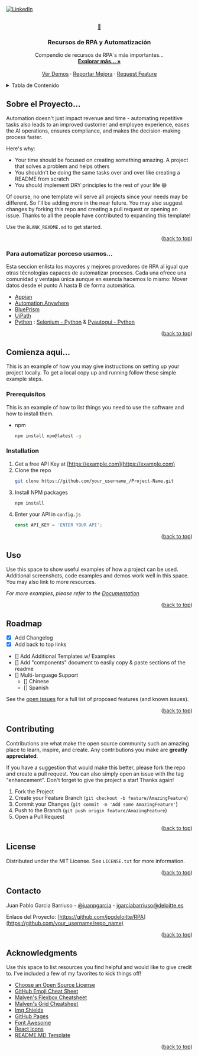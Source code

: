 <div id="top"></div>
<!--
*** Gracias por revisar este README.MD. Si tienes alguna sugerencias,
*** que haga este repositorio mejor, porfavor, hacer un fork y un pull request a este Repo
*** No se olviden de darle una estrella a este repo.
-->



<!-- PROJECT SHIELDS -->
<!--
*** I'm using markdown "reference style" links for readability.
*** Reference links are enclosed in brackets [ ] instead of parentheses ( ).
*** See the bottom of this document for the declaration of the reference variables
*** for contributors-url, forks-url, etc. This is an optional, concise syntax you may use.
*** https://www.markdownguide.org/basic-syntax/#reference-style-links
-->
[![LinkedIn][linkedin-shield]][linkedin-url]



<!-- PROJECT LOGO -->
<br />
<div align="center">
  <a href="https://github.com/othneildrew/Best-README-Template">
    🤖
  </a>

  <h3 align="center">Recursos de RPA y Automatización</h3>

  <p align="center">
    Compendio de recursos de RPA´s más importantes...
    <br />
    <a href="https://github.com/jpgbmr"><strong>Explorar más... »</strong></a>
    <br />
    <br />
    <a href="https://github.com/othneildrew/Best-README-Template">Ver Demos</a>
    ·
    <a href="https://github.com/jpgdeloitte/RPA/issues">Reportar Mejora</a>
    ·
    <a href="https://github.com/jpgdeloitte/RPA/issues">Request Feature</a>
  </p>
</div>



<!-- TABLA DE CONTENIDO -->
<details>
  <summary>Tabla de Contenido</summary>
  <ol>
    <li>
      <a href="#about-the-project">Acerca de este proyecto....</a>
      <ul>
        <li><a href="#built-with">Contruido con</a></li>
      </ul>
    </li>
    <li>
      <a href="#getting-started">Comienza aqui!</a>
      <ul>
        <li><a href="#prerequisites">Prerequisitos</a></li>
        <li><a href="#installation">Instalación</a></li>
      </ul>
    </li>
    <li><a href="#usage">Uso</a></li>
    <li><a href="#roadmap">Roadmap</a></li>
    <li><a href="#contributing">Contribuidores</a></li>
    <li><a href="#license">Licencia</a></li>
    <li><a href="#contact">Contacto</a></li>
    <li><a href="#acknowledgments">Acknowledgments</a></li>
  </ol>
</details>



<!-- ABOUT THE PROJECT -->
## Sobre el Proyecto...

Automation doesn't just impact revenue and time - automating repetitive tasks also leads to an improved customer and employee experience, eases the AI operations, ensures compliance, and makes the decision-making process faster.

Here's why:
* Your time should be focused on creating something amazing. A project that solves a problem and helps others
* You shouldn't be doing the same tasks over and over like creating a README from scratch
* You should implement DRY principles to the rest of your life :smile:

Of course, no one template will serve all projects since your needs may be different. So I'll be adding more in the near future. You may also suggest changes by forking this repo and creating a pull request or opening an issue. Thanks to all the people have contributed to expanding this template!

Use the `BLANK_README.md` to get started.

<p align="right">(<a href="#top">back to top</a>)</p>



### Para automatizar porceso usamos...

Esta seccion enlista los mayores y mejores provedores de RPA al igual que otras técnologias capaces de automatizar procesos. Cada una ofrece una comunidad y ventajas única aunque en esencia hacemos lo mismo: Mover datos desde el punto A hasta B de forma automática.

* [Appian](https://angular.io/)
* [Automation Anywhere](https://nextjs.org/)
* [BluePrism](https://reactjs.org/)
* [UiPath](https://vuejs.org/)
* [Python](https://jquery.com) : [Selenium - Python](https://selenium-python.readthedocs.io/) & [Pyautogui - Python](https://jquery.com)

<p align="right">(<a href="#top">back to top</a>)</p>


<!-- GETTING STARTED -->
## Comienza aqui...

This is an example of how you may give instructions on setting up your project locally.
To get a local copy up and running follow these simple example steps.

### Prerequisitos

This is an example of how to list things you need to use the software and how to install them.
* npm
  ```sh
  npm install npm@latest -g
  ```

### Installation

1. Get a free API Key at [https://example.com](https://example.com)
2. Clone the repo
   ```sh
   git clone https://github.com/your_username_/Project-Name.git
   ```
3. Install NPM packages
   ```sh
   npm install
   ```
4. Enter your API in `config.js`
   ```js
   const API_KEY = 'ENTER YOUR API';
   ```

<p align="right">(<a href="#top">back to top</a>)</p>



<!-- USAGE EXAMPLES -->
## Uso

Use this space to show useful examples of how a project can be used. Additional screenshots, code examples and demos work well in this space. You may also link to more resources.

_For more examples, please refer to the [Documentation](https://example.com)_

<p align="right">(<a href="#top">back to top</a>)</p>



<!-- ROADMAP -->
## Roadmap

- [x] Add Changelog
- [x] Add back to top links
- [] Add Additional Templates w/ Examples
- [] Add "components" document to easily copy & paste sections of the readme
- [] Multi-language Support
    - [] Chinese
    - [] Spanish

See the [open issues](https://github.com/othneildrew/Best-README-Template/issues) for a full list of proposed features (and known issues).

<p align="right">(<a href="#top">back to top</a>)</p>



<!-- CONTRIBUTING -->
## Contributing

Contributions are what make the open source community such an amazing place to learn, inspire, and create. Any contributions you make are **greatly appreciated**.

If you have a suggestion that would make this better, please fork the repo and create a pull request. You can also simply open an issue with the tag "enhancement".
Don't forget to give the project a star! Thanks again!

1. Fork the Project
2. Create your Feature Branch (`git checkout -b feature/AmazingFeature`)
3. Commit your Changes (`git commit -m 'Add some AmazingFeature'`)
4. Push to the Branch (`git push origin feature/AmazingFeature`)
5. Open a Pull Request

<p align="right">(<a href="#top">back to top</a>)</p>



<!-- LICENSE -->
## License

Distributed under the MIT License. See `LICENSE.txt` for more information.

<p align="right">(<a href="#top">back to top</a>)</p>



<!-- CONTACT -->
## Contacto

Juan Pablo Garcia Barriuso - [@juanpgarcia](https://instagram.com/juanpgarcia) - jgarciabarriuso@deloitte.es

Enlace del Proyecto: [https://github.com/jpgdeloitte/RPA](https://github.com/your_username/repo_name)

<p align="right">(<a href="#top">back to top</a>)</p>



<!-- REFERENCIAS -->
## Acknowledgments

Use this space to list resources you find helpful and would like to give credit to. I've included a few of my favorites to kick things off!

* [Choose an Open Source License](https://choosealicense.com)
* [GitHub Emoji Cheat Sheet](https://www.webpagefx.com/tools/emoji-cheat-sheet)
* [Malven's Flexbox Cheatsheet](https://flexbox.malven.co/)
* [Malven's Grid Cheatsheet](https://grid.malven.co/)
* [Img Shields](https://shields.io)
* [GitHub Pages](https://pages.github.com)
* [Font Awesome](https://fontawesome.com)
* [React Icons](https://react-icons.github.io/react-icons/search)
* [README.MD Template](https://github.com/othneildrew/Best-README-Template)

<p align="right">(<a href="#top">back to top</a>)</p>



<!-- MARKDOWN LINKS & IMAGES -->
<!-- https://www.markdownguide.org/basic-syntax/#reference-style-links -->
[contributors-shield]: https://img.shields.io/github/contributors/othneildrew/Best-README-Template.svg?style=for-the-badge
[readmemd-contributors-url]: https://github.com/othneildrew/Best-README-Template/graphs/contributors
[readmemd-forks-shield]: https://img.shields.io/github/forks/othneildrew/Best-README-Template.svg?style=for-the-badge
[readmemd-forks-url]: https://github.com/othneildrew/Best-README-Template/network/members
[readmemd-stars-shield]: https://img.shields.io/github/stars/othneildrew/Best-README-Template.svg?style=for-the-badge
[readmemd-stars-url]: https://github.com/othneildrew/Best-README-Template/stargazers
[readmemd-issues-shield]: https://img.shields.io/github/issues/othneildrew/Best-README-Template.svg?style=for-the-badge
[readmemd-issues-url]: https://github.com/othneildrew/Best-README-Template/issues
[readmemd-license-shield]: https://img.shields.io/github/license/othneildrew/Best-README-Template.svg?style=for-the-badge
[readmemd-license-url]: https://github.com/othneildrew/Best-README-Template/blob/master/LICENSE.txt
[linkedin-shield]: https://img.shields.io/badge/-LinkedIn-black.svg?style=for-the-badge&logo=linkedin&colorB=555
[linkedin-url]: https://es.linkedin.com/in/juanpag
[product-screenshot]: images/screenshot.png
